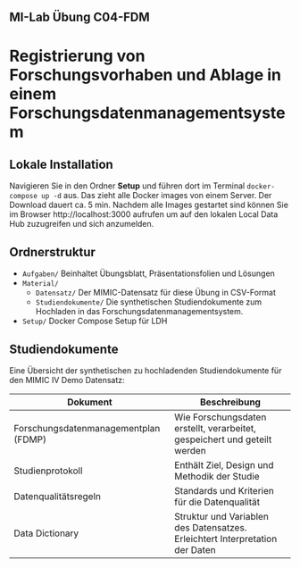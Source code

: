 ## MI-Lab Übung C04-FDM
# Registrierung von Forschungsvorhaben und Ablage in einem Forschungsdatenmanagementsystem

## Lokale Installation
Navigieren Sie in den Ordner **Setup** und führen dort im Terminal `docker-compose up -d` aus. Das zieht alle Docker images von einem Server. Der Download dauert ca. 5 min. 
Nachdem alle Images gestartet sind können Sie im Browser http://localhost:3000 aufrufen um auf den lokalen Local Data Hub zuzugreifen und sich anzumelden.

## Ordnerstruktur
- `Aufgaben/` Beinhaltet Übungsblatt, Präsentationsfolien und Lösungen
- `Material/`
  -  `Datensatz/` Der MIMIC-Datensatz für diese Übung in CSV-Format
  -  `Studiendokumente/` Die synthetischen Studiendokumente zum Hochladen in das Forschungsdatenmanagementsystem. 
- `Setup/` Docker Compose Setup für LDH

## Studiendokumente
Eine Übersicht der synthetischen zu hochladenden Studiendokumente für den MIMIC IV Demo Datensatz:

| Dokument | Beschreibung |
|----------|----------|
| Forschungsdatenmanagementplan (FDMP) | Wie Forschungsdaten erstellt, verarbeitet, gespeichert und geteilt werden |
| Studienprotokoll | Enthält Ziel, Design und Methodik der Studie  | 
| Datenqualitätsregeln | Standards und Kriterien für die Datenqualität  | 
| Data Dictionary | Struktur und Variablen des Datensatzes. Erleichtert Interpretation der Daten | 
